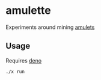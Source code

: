 # amulette

Experiments around mining [amulets](https://text.bargains/)

## Usage

Requires [deno](http://deno.land/)

```
./x run
```
